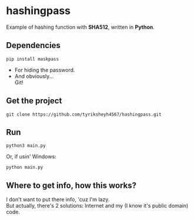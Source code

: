 # hashingpass
Example of hashing function with **SHA512**, written in **Python**.
## Dependencies
```
pip install maskpass
```
- For hiding the password.
- And obviously...<br>Git!
## Get the project
```
git clone https://github.com/tyriksheyh4567/hashingpass.git
```
## Run
```
python3 main.py
```
Or, if usin' Windows:
```
python main.py
```
## Where to get info, how this works?
I don't want to put there info, 'cuz I'm lazy.\
But actually, there's 2 solutions: Internet and my (I know it's public domain) code.
